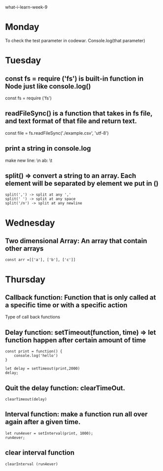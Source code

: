 
what-i-learn-week-9
# Monday
To check the test parameter in codewar. Console.log(that parameter)

# Tuesday
## const fs = require ('fs') is built-in function in Node just like console.log()
const fs = require ('fs')
## readFileSync() is a function that takes in fs file, and text format of that file and return text.
const file = fs.readFileSync('./example.csv', 'utf-8')
## print a string in console.log
 make new line: \n
 ab: \t
## split() => convert a string to an array. Each element will be separated by element we put in () 

~~~ 
split(',') -> split at any ','
split(' ') -> split at any space
split('/n') -> split at any newline
~~~
# Wednesday
## Two dimensional Array: An array that contain other arrays
~~~
const arr =[['a'], ['b'], ['c']]
~~~
# Thursday
## Callback function: Function that is only called at a specific time or with a specific action
Type of call back functions
## Delay function: setTimeout(function, time) => let function happen after certain amount of time 
~~~
const print = function() {
    console.log('hello')
}

let delay = setTimeout(print,2000)
delay;
~~~
## Quit the delay function: clearTimeOut.
~~~
clearTimeout(delay)
~~~
## Interval function: make a function run all over again after a given time.
~~~
let run4ever = setInterval(print, 1000);
run4ever;
~~~
## clear interval function
~~~
clearInterval (run4ever)
~~~
